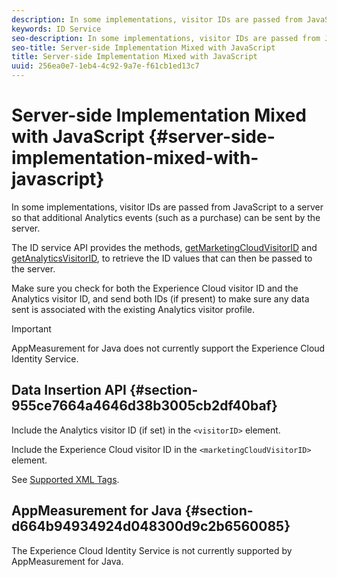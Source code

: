 ```yaml
---
description: In some implementations, visitor IDs are passed from JavaScript to a server so that additional Analytics events (such as a purchase) can be sent by the server.
keywords: ID Service
seo-description: In some implementations, visitor IDs are passed from JavaScript to a server so that additional Analytics events (such as a purchase) can be sent by the server.
seo-title: Server-side Implementation Mixed with JavaScript
title: Server-side Implementation Mixed with JavaScript
uuid: 256ea0e7-1eb4-4c92-9a7e-f61cb1ed13c7
---
```


# Server-side Implementation Mixed with JavaScript {#server-side-implementation-mixed-with-javascript}

In some implementations, visitor IDs are passed from JavaScript to a server so that additional Analytics events (such as a purchase) can be sent by the server.

The ID service API provides the methods, [getMarketingCloudVisitorID](../../library/get-set/getmcvid.md) and [getAnalyticsVisitorID](../../library/get-set/getanalyticsvisitorid.md), to retrieve the ID values that can then be passed to the server.

Make sure you check for both the Experience Cloud visitor ID and the Analytics visitor ID, and send both IDs (if present) to make sure any data sent is associated with the existing Analytics visitor profile.

>[!IMPORTANT]
>
>AppMeasurement for Java does not currently support the Experience Cloud Identity Service.

## Data Insertion API {#section-955ce7664a4646d38b3005cb2df40baf}

Include the Analytics visitor ID (if set) in the `<visitorID>` element.

Include the Experience Cloud visitor ID in the `<marketingCloudVisitorID>` element.

See [Supported XML Tags](https://marketing.adobe.com/developer/en_US/documentation/data-insertion/r-supported-tags).

## AppMeasurement for Java {#section-d664b94934924d048300d9c2b6560085}

The Experience Cloud Identity Service is not currently supported by AppMeasurement for Java. 
